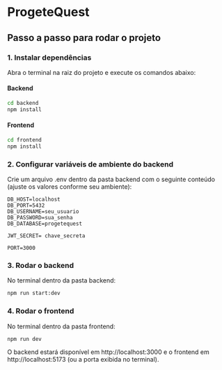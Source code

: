 # ProgeteQuest

## Passo a passo para rodar o projeto

### 1. Instalar dependências

Abra o terminal na raiz do projeto e execute os comandos abaixo:

#### Backend

```sh
cd backend
npm install
```

#### Frontend

```sh
cd frontend
npm install
```

### 2. Configurar variáveis de ambiente do backend

Crie um arquivo .env dentro da pasta backend com o seguinte conteúdo (ajuste os valores conforme seu ambiente):

```env
DB_HOST=localhost
DB_PORT=5432
DB_USERNAME=seu_usuario
DB_PASSWORD=sua_senha
DB_DATABASE=progetequest

JWT_SECRET= chave_secreta

PORT=3000
```

### 3. Rodar o backend

No terminal dentro da pasta backend:

```sh
npm run start:dev
```

### 4. Rodar o frontend

No terminal dentro da pasta frontend:

```sh
npm run dev
```

O backend estará disponível em http://localhost:3000 e o frontend em http://localhost:5173 (ou a porta exibida no terminal).
